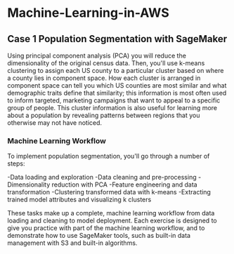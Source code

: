 # Machine-Learning-in-AWS

## Case 1 Population Segmentation with SageMaker

Using principal component analysis (PCA) you will reduce the dimensionality of the original census data. Then, you'll use k-means clustering to assign each US county to a particular cluster based on where a county lies in component space. How each cluster is arranged in component space can tell you which US counties are most similar and what demographic traits define that similarity; this information is most often used to inform targeted, marketing campaigns that want to appeal to a specific group of people. This cluster information is also useful for learning more about a population by revealing patterns between regions that you otherwise may not have noticed.

### Machine Learning Workflow
To implement population segmentation, you'll go through a number of steps:

-Data loading and exploration
-Data cleaning and pre-processing
-Dimensionality reduction with PCA
-Feature engineering and data transformation
-Clustering transformed data with k-means
-Extracting trained model attributes and visualizing k clusters

These tasks make up a complete, machine learning workflow from data loading and cleaning to model deployment. Each exercise is designed to give you practice with part of the machine learning workflow, and to demonstrate how to use SageMaker tools, such as built-in data management with S3 and built-in algorithms.


